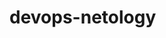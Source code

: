# devops-netology


<!---

Наличие файла .gitignore с текущим содержимым приведет к описанным ниже исключениям, применяемым к каталогу devops-netology и вложенным директориям. Вышестоящих папок коснуться не должно.


Игнорировать симповы строки, начинающейся с символа "#" (комментарии)

Игнорировать все файлы с расширениями .tfstate, .terraformrc, .tfvars

Игнорировать файлы crash.log, terraform.rc, override.tf, override.tf.json

Игнорировать файлы, имена которых оканчиваются на "_override.tf" , "_override.tf.json" , ".tfvars.json"

**/.terraform/* - Игнорировать скрытый каталог .terraform на любом уровне вложенности в другие папки в пределах директории devops-netology 

*.tfstate.* - Игнорировать файлы с частью имени ".tfstate."

crash.*.log - Игнорировать файлы с любыми символами в названии, расположенными между наборами символов "crash." и ".log"


Добавление новой строки к данному файлу README.md, в рамках ДЗ к занятию «2.2. Основы Git», задания №3 - Ветки, п.7.

-->
